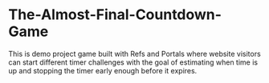 # The-Almost-Final-Countdown-Game

This is demo project game built with Refs and Portals where website visitors can start different timer challenges with the goal of estimating when time is up and stopping the timer early enough before it expires.
